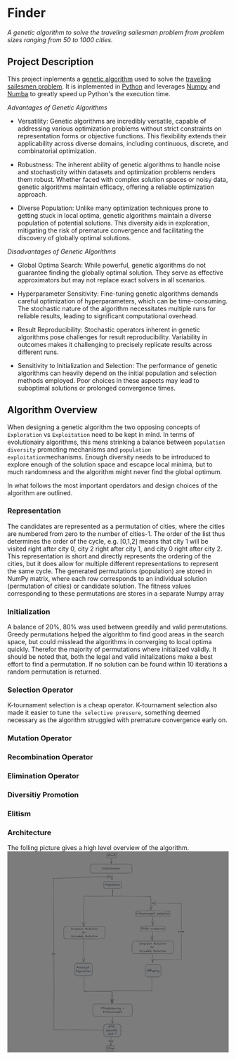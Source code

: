 # Finder
*A genetic algorithm to solve the traveling sailesman problem from problem sizes ranging from 50 to 1000 cities.*
## Project Description
This project inplements a [genetic algorithm](https://en.wikipedia.org/wiki/Genetic_algorithm) used to solve the [traveling sailesmen problem](https://en.wikipedia.org/wiki/Travelling_salesman_problem). It is inplemented in [Python](https://github.com/python/cpython) and leverages [Numpy](https://github.com/numpy/numpy) and [Numba](https://github.com/numba/numba) to greatly speed up Python's the execution time. 

_Advantages of Genetic Algorithms_
- Versatility: Genetic algorithms are incredibly versatile, capable of addressing various optimization problems without strict constraints on representation forms or objective functions. This flexibility extends their applicability across diverse domains, including continuous, discrete, and combinatorial optimization.

- Robustness: The inherent ability of genetic algorithms to handle noise and stochasticity within datasets and optimization problems renders them robust. Whether faced with complex solution spaces or noisy data, genetic algorithms maintain efficacy, offering a reliable optimization approach.

- Diverse Population: Unlike many optimization techniques prone to getting stuck in local optima, genetic algorithms maintain a diverse population of potential solutions. This diversity aids in exploration, mitigating the risk of premature convergence and facilitating the discovery of globally optimal solutions.

_Disadvantages of Genetic Algorithms_
- Global Optima Search: While powerful, genetic algorithms do not guarantee finding the globally optimal solution. They serve as effective approximators but may not replace exact solvers in all scenarios.

- Hyperparameter Sensitivity: Fine-tuning genetic algorithms demands careful optimization of hyperparameters, which can be time-consuming. The stochastic nature of the algorithm necessitates multiple runs for reliable results, leading to significant computational overhead.

- Result Reproducibility: Stochastic operators inherent in genetic algorithms pose challenges for result reproducibility. Variability in outcomes makes it challenging to precisely replicate results across different runs.

- Sensitivity to Initialization and Selection: The performance of genetic algorithms can heavily depend on the initial population and selection methods employed. Poor choices in these aspects may lead to suboptimal solutions or prolonged convergence times.

## Algorithm Overview
When designing a genetic algorithm the two opposing concepts of `Exploration` vs `Exploitation` need to be kept in mind. In terms of evolutionairy algorithms, this mens strinking a balance between `population diversity` promoting mechanisms and `population exploitation`mechanisms. Enough diversity needs to be introduced to explore enough of the solution space and escapce local minima, but to much randomness and the algorithm might never find the global optimum. 

In what follows the most important operdators and design choices of the algorithm are outlined. 

### Representation
The candidates are represented as a permutation of cities, where the cities are numbered from zero to the number of cities-1. The order of the list thus determines the order of the cycle, e.g. [0,1,2] means that city 1 will be visited right after city 0, city 2 right after city 1, and city 0 right after city 2. This representation is short and directly represents the ordering of the cities, but it does allow for multiple different representations to represent the same cycle. The generated permutations (population) are stored in NumPy matrix, where each row corresponds to an individual solution (permutation of cities) or candidate solution. The fitness values corresponding to these permutations are stores in a separate Numpy array
### Initialization
A balance of 20%, 80% was used between greedily and valid permutations. Greedy permutations helped the algorithm to find good areas in the search space, but could misslead the algorithms in converging to local optima quickly. Therefor the majority of permutations where initialized validly. It should be noted that, both the legal and valid initalizations make a best effort to find a permutation. If no solution can be found within 10 iterations a random permutation is returned.
### Selection Operator
K-tournament selection is a cheap operator.
K-tournament selection also made it easier to tune `the selective pressure`, something deemed necessary as the algorithm struggled with premature convergence early on.
### Mutation Operator

### Recombination Operator
### Elimination Operator
### Diversitiy Promotion
### Elitism
### Architecture
The folling picture gives a high level overview of the algorithm.
![](report/ga_design.png)

